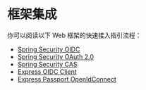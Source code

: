 # 框架集成

<LastUpdated/>

你可以阅读以下 Web 框架的快速接入指引流程：

- [Spring Security OIDC](/frameworks/spring-security-oidc/)
- [Spring Security OAuth 2.0](/frameworks/spring-security-oauth/)
- [Spring Security CAS](/frameworks/spring-security-cas/)
- [Express OIDC Client](/frameworks/express-oidc-client/)
- [Express Passport OpenIdConnect](/frameworks/express-passport-openidconnect/)

